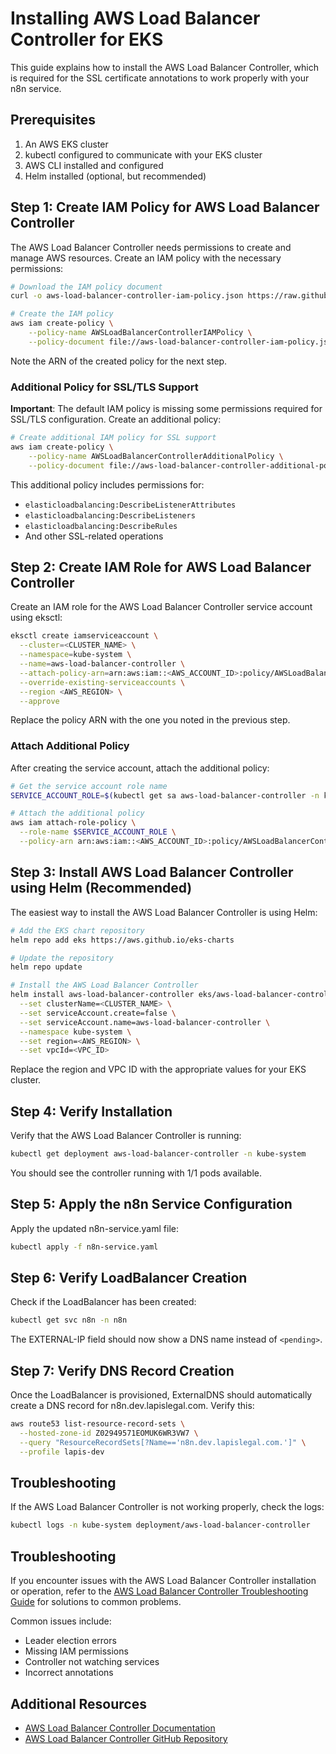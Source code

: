 # Installing AWS Load Balancer Controller for EKS

This guide explains how to install the AWS Load Balancer Controller, which is required for the SSL certificate annotations to work properly with your n8n service.

## Prerequisites

1. An AWS EKS cluster
2. kubectl configured to communicate with your EKS cluster
3. AWS CLI installed and configured
4. Helm installed (optional, but recommended)

## Step 1: Create IAM Policy for AWS Load Balancer Controller

The AWS Load Balancer Controller needs permissions to create and manage AWS resources. Create an IAM policy with the necessary permissions:

```bash
# Download the IAM policy document
curl -o aws-load-balancer-controller-iam-policy.json https://raw.githubusercontent.com/kubernetes-sigs/aws-load-balancer-controller/v2.4.7/docs/install/iam_policy.json

# Create the IAM policy
aws iam create-policy \
    --policy-name AWSLoadBalancerControllerIAMPolicy \
    --policy-document file://aws-load-balancer-controller-iam-policy.json
```

Note the ARN of the created policy for the next step.

### Additional Policy for SSL/TLS Support

**Important**: The default IAM policy is missing some permissions required for SSL/TLS configuration. Create an additional policy:

```bash
# Create additional IAM policy for SSL support
aws iam create-policy \
    --policy-name AWSLoadBalancerControllerAdditionalPolicy \
    --policy-document file://aws-load-balancer-controller-additional-policy.json
```

This additional policy includes permissions for:
- `elasticloadbalancing:DescribeListenerAttributes`
- `elasticloadbalancing:DescribeListeners`
- `elasticloadbalancing:DescribeRules`
- And other SSL-related operations

## Step 2: Create IAM Role for AWS Load Balancer Controller

Create an IAM role for the AWS Load Balancer Controller service account using eksctl:

```bash
eksctl create iamserviceaccount \
  --cluster=<CLUSTER_NAME> \
  --namespace=kube-system \
  --name=aws-load-balancer-controller \
  --attach-policy-arn=arn:aws:iam::<AWS_ACCOUNT_ID>:policy/AWSLoadBalancerControllerIAMPolicy \
  --override-existing-serviceaccounts \
  --region <AWS_REGION> \
  --approve
```

Replace the policy ARN with the one you noted in the previous step.

### Attach Additional Policy

After creating the service account, attach the additional policy:

```bash
# Get the service account role name
SERVICE_ACCOUNT_ROLE=$(kubectl get sa aws-load-balancer-controller -n kube-system -o jsonpath='{.metadata.annotations.eks\.amazonaws\.com/role-arn}' | awk -F'/' '{print $NF}')

# Attach the additional policy
aws iam attach-role-policy \
  --role-name $SERVICE_ACCOUNT_ROLE \
  --policy-arn arn:aws:iam::<AWS_ACCOUNT_ID>:policy/AWSLoadBalancerControllerAdditionalPolicy
```

## Step 3: Install AWS Load Balancer Controller using Helm (Recommended)

The easiest way to install the AWS Load Balancer Controller is using Helm:

```bash
# Add the EKS chart repository
helm repo add eks https://aws.github.io/eks-charts

# Update the repository
helm repo update

# Install the AWS Load Balancer Controller
helm install aws-load-balancer-controller eks/aws-load-balancer-controller \
  --set clusterName=<CLUSTER_NAME> \
  --set serviceAccount.create=false \
  --set serviceAccount.name=aws-load-balancer-controller \
  --namespace kube-system \
  --set region=<AWS_REGION> \
  --set vpcId=<VPC_ID>
```

Replace the region and VPC ID with the appropriate values for your EKS cluster.

## Step 4: Verify Installation

Verify that the AWS Load Balancer Controller is running:

```bash
kubectl get deployment aws-load-balancer-controller -n kube-system
```

You should see the controller running with 1/1 pods available.

## Step 5: Apply the n8n Service Configuration

Apply the updated n8n-service.yaml file:

```bash
kubectl apply -f n8n-service.yaml
```

## Step 6: Verify LoadBalancer Creation

Check if the LoadBalancer has been created:

```bash
kubectl get svc n8n -n n8n
```

The EXTERNAL-IP field should now show a DNS name instead of `<pending>`.

## Step 7: Verify DNS Record Creation

Once the LoadBalancer is provisioned, ExternalDNS should automatically create a DNS record for n8n.dev.lapislegal.com. Verify this:

```bash
aws route53 list-resource-record-sets \
  --hosted-zone-id Z02949571EOMUK6WR3VW7 \
  --query "ResourceRecordSets[?Name=='n8n.dev.lapislegal.com.']" \
  --profile lapis-dev
```

## Troubleshooting

If the AWS Load Balancer Controller is not working properly, check the logs:

```bash
kubectl logs -n kube-system deployment/aws-load-balancer-controller
```

## Troubleshooting

If you encounter issues with the AWS Load Balancer Controller installation or operation, refer to the [AWS Load Balancer Controller Troubleshooting Guide](aws-load-balancer-controller-troubleshooting.md) for solutions to common problems.

Common issues include:
- Leader election errors
- Missing IAM permissions
- Controller not watching services
- Incorrect annotations

## Additional Resources

- [AWS Load Balancer Controller Documentation](https://kubernetes-sigs.github.io/aws-load-balancer-controller/)
- [AWS Load Balancer Controller GitHub Repository](https://github.com/kubernetes-sigs/aws-load-balancer-controller)